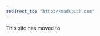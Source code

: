 ```yaml
---
redirect_to: "http://madsbuch.com"
---
```


<html>
	<head>
		<title>Redirect to madsbuch.com</title>
	</head>
	<body>
		<p>
			This site has moved to <span id="to"></span>
		</p>
		<script>
			var queryString = window.location.pathname + window.location.search + window.location.hash;
			var url = "http://madsbuch.com" + queryString;
			document.getElementById("to").innerHTML = "<a href=\"" + url + "\">" + url + "</a>";
			window.location = url;
		</script>
	</body>
</html>
